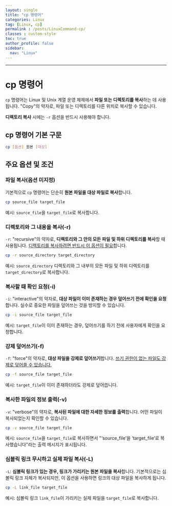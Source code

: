 ```yaml
---
layout: single
title: "cp 명령어"
categories: Linux
tag: [Linux, cp]
permalink : /posts/LinuxCommand-cp/
classes : custom-style
toc: true
author_profile: false
sidebar:
  nav: "Linux"
---
```


<hr>

# cp 명령어

`cp` 명령어는 Linux 및 Unix 계열 운영 체제에서 **파일 또는 디렉토리를 복사**하는 데 사용됩니다. "Copy"의 약자로, 파일 또는 디렉토리를 다른 위치로 복사할 수 있습니다.

<b>디렉토리 복사</b> 시에는 `-r` 옵션을 반드시 사용해야 합니다.

## cp 명령어 기본 구문

```bash
cp [옵션] 원본 [대상]
```

## 주요 옵션 및 조건

### 파일 복사(옵션 미지정)

기본적으로 `cp` 명령어는 단순히 **원본 파일을 대상 파일로 복사**합니다.

```bash
cp source_file target_file
```

예시: `source_file`을 `target_file`로 복사합니다.

### 디렉토리와 그 내용을 복사(-r)

`-r`: "recursive"의 약자로, **디렉토리와 그 안의 모든 파일 및 하위 디렉토리를 복사**할 때 사용됩니다. <u>디렉토리를 복사하려면 반드시 이 옵션이 필요</u>합니다.

```bash
cp -r source_directory target_directory
```

예시: `source_directory` 디렉토리와 그 내부의 모든 파일 및 하위 디렉토리를 `target_directory`로 복사합니다.

### 복사할 때 확인 요청(-i)

`-i`: "interactive"의 약자로, **대상 파일이 이미 존재하는 경우 덮어쓰기 전에 확인을 요청**합니다. 실수로 중요한 파일을 덮어쓰는 것을 방지할 수 있습니다.

```bash
cp -i source_file target_file
```

예시: `target_file`이 이미 존재하는 경우, 덮어쓰기를 하기 전에 사용자에게 확인을 요청합니다.

### 강제 덮어쓰기(-f)

`-f`: "force"의 약자로, **대상 파일을 강제로 덮어쓰기**합니다. <u>쓰기 권한이 없는 파일도 강제로 덮어쓸 수 있습니다.</u>

```bash
cp -f source_file target_file
```

예시: `target_file`이 이미 존재하더라도 강제로 덮어씁니다.

### 복사한 파일의 정보 출력(-v)

`-v`: "verbose"의 약자로, **복사된 파일에 대한 자세한 정보를 출력**합니다. 어떤 파일이 복사되었는지 확인할 수 있습니다.

```bash
cp -v source_file target_file
```

예시: `source_file`을 `target_file`로 복사하면서 "‘source_file’을 ‘target_file’로 복사했습니다"라는 출력 메시지가 표시됩니다.

### 심볼릭 링크 무시하고 실제 파일 복사(-L)

`-L`: **심볼릭 링크가 있는 경우, 링크가 가리키는 원본 파일을 복사**합니다. 기본적으로는 심볼릭 링크 자체가 복사되지만, 이 옵션을 사용하면 링크의 대상 파일을 복사하게 됩니다.

```bash
cp -L link_file target_file
```

예시: 심볼릭 링크 `link_file`이 가리키는 실제 파일을 `target_file`로 복사합니다.